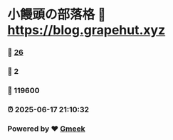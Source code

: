 # 小饅頭の部落格 :link: https://blog.grapehut.xyz 
### :page_facing_up: [26](https://blog.grapehut.xyz/tag.html) 
### :speech_balloon: 2 
### :hibiscus: 119600 
### :alarm_clock: 2025-06-17 21:10:32 
### Powered by :heart: [Gmeek](https://github.com/Meekdai/Gmeek)
